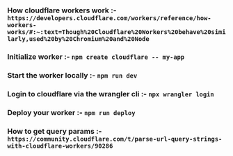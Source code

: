 ### How cloudflare workers work :- `https://developers.cloudflare.com/workers/reference/how-workers-works/#:~:text=Though%20Cloudflare%20Workers%20behave%20similarly,used%20by%20Chromium%20and%20Node`

### Initialize worker :- `npm create cloudflare -- my-app`

### Start the worker locally :- `npm run dev`

### Login to cloudflare via the wrangler cli :- `npx wrangler login`

### Deploy your worker :- `npm run deploy`

### How to get query params :- `https://community.cloudflare.com/t/parse-url-query-strings-with-cloudflare-workers/90286`

